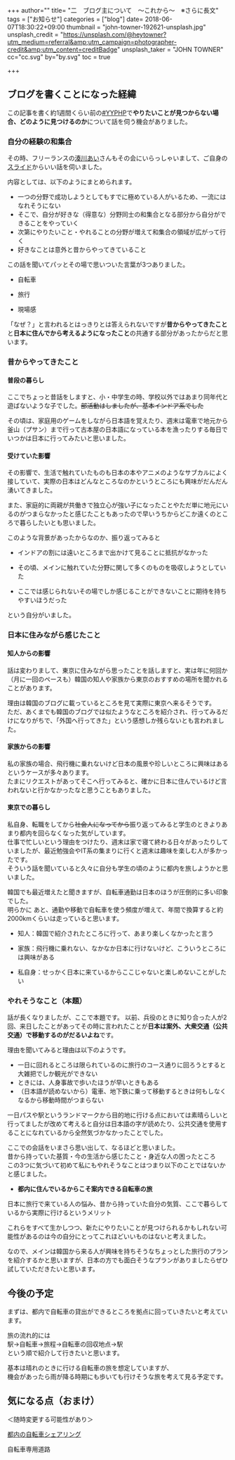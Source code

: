 +++
author=""
title= "二　ブログ主について　〜これから〜　※さらに長文"
tags = ["お知らせ"]
categories = ["blog"]
date= 2018-06-07T18:30:22+09:00
thumbnail = "john-towner-192621-unsplash.jpg"
unsplash_credit = "https://unsplash.com/@heytowner?utm_medium=referral&amp;utm_campaign=photographer-credit&amp;utm_content=creditBadge"
unsplash_taker = "JOHN TOWNER"
cc="cc.svg"
by="by.svg"
toc = true

+++

<!-- <ブログの記事を2つに分ける> -->

## ブログを書くことになった経緯
この記事を書く約1週間くらい前の<a href="https://yyphp.connpass.com/" target="_blank">#YYPHP</a>で<strong>やりたいことが見つからない場合、どのように見つけるのか</strong>について話を伺う機会がありました。

### 自分の経験の和集合

その時、フリーランスの<a href="https://twitter.com/llminatoll" target="_blank">湊川あい</a>さんもその会にいらっしゃいまして、ご自身の<a href="https://www.slideshare.net/AiMinatogawa/by-69678890/31" target="_blank">スライド</a>からいい話を伺いました。

内容としては、以下のようにまとめられます。<br>

- 一つの分野で成功しようとしてもすでに極めている人がいるため、一流にはなれそうにない
- そこで、自分が好きな（得意な）分野同士の和集合となる部分から自分ができることをやっていく
- 次第にやりたいこと・やれることの分野が増えて和集合の領域が広がって行く
- 好きなことは意外と昔からやってきていること

この話を聞いてパッとその場で思いついた言葉が3つありました。

- 自転車 

- 旅行

- 現場感

「なぜ？」と言われるとはっきりとは答えられないですが<strong>昔からやってきたこと</strong>と<strong>日本に住んでから考えるようになったこと</strong>の共通する部分があったからだと思います。

### 昔からやってきたこと

#### 普段の暮らし
ここでちょっと昔話をしますと、小・中学生の時、学校以外ではあまり同年代と遊ばないような子でした。<del>部活動はしましたが、基本インドア系でした</del>

その頃は、家庭用のゲームをしながら日本語を覚えたり、週末は電車で地元から釜山（プサン）まで行って古本屋の日本語になっている本を漁ったりする毎日でいつかは日本に行ってみたいと思いました。

#### 受けていた影響
その影響で、生活で触れていたものも日本の本やアニメのようなサブカルによく接していて、実際の日本はどんなところなのかというところにも興味がだんだん湧いてきました。

また、家庭的に両親が共働きで独立心が強い子になったことやただ単に地元にいるのがつまらなかったと感じたこともあったので早いうちからどこか遠くのところで暮らしたいとも思いました。

このような背景があったからなのか、振り返ってみると

- インドアの割には遠いところまで出かけて見ることに抵抗がなかった

- その頃、メインに触れていた分野に関して多くのものを吸収しようとしていた

- ここでは感じられないその場でしか感じることができないことに期待を持ちやすいほうだった

という自分がいました。

### 日本に住みながら感じたこと

#### 知人からの影響
話は変わりまして、東京に住みながら思ったことを話しますと、実は年に何回か（月に一回のペースも）韓国の知人や家族から東京のおすすめの場所を聞かれることがあります。

理由は韓国のブログに載っているところを見て実際に東京へ来るそうです。<br>
ただ、あくまでも韓国のブログでは似たようなところを紹介され、行ってみるだけになりがちで、「外国へ行ってきた」という感想しか残らないとも言われました。

#### 家族からの影響
私の家族の場合、飛行機に乗れないけど日本の風景や珍しいところに興味はあるというケースが多々あります。<br>
たまにリクエストがあってそこへ行ってみると、確かに日本に住んでいるけど言われないと行かなかったなと思うこともありました。

#### 東京での暮らし
私自身、転職をしてから<del>社会人になってから</del>振り返ってみると学生のときよりあまり都内を回らなくなった気がしています。<br>
仕事で忙しいという理由をつけたり、週末は家で寝て終わる日々があったりしていましたが、最近勉強会やIT系の集まりに行くと週末は趣味を楽しむ人が多かったです。<br>
そういう話を聞いていると久々に自分も学生の頃のように都内を旅しようかと思いました。

韓国でも最近増えたと聞きますが、自転車通勤は日本のほうが圧倒的に多い印象でした。<br>
明らかに
あと、通勤や移動で自転車を使う頻度が増えて、年間で換算すると約2000kmくらいは走っていると思います。

- 知人：韓国で紹介されたところに行って、あまり楽しくなかったと言う
<!-- →日本人が行くローカルなところに行きたい。 -->

- 家族：飛行機に乗れない、なかなか日本に行けないけど、こういうところには興味がある
<!-- →代わりに自分が行ってレポする -->

- 私自身：せっかく日本に来ているからここじゃないと楽しめないことがしたい
<!-- →都内のまだ見たことないところに行きたい -->

### やれそうなこと（本題）

話が長くなりましたが、ここで本題です。
以前、兵役のときに知り合った人が2回、来日したことがあってその時に言われたことが<strong>日本は案外、大衆交通（公共交通）で移動するのがだるいよね</strong>です。

理由を聞いてみると理由は以下のようです。

- 一日に回れるところは限られているのに旅行のコース通りに回ろうとすると大雑把でしか観光ができない
- ときには、人身事故で歩いたほうが早いときもある
- （日本語が読めないから）電車、地下鉄に乗って移動するときは何もしなくなるから移動時間がつまらない

一日パスや駅というランドマークから目的地に行ける点においては素晴らしいと行ってましたが改めて考えると自分は日本語の字が読めたり、公共交通を使用することになれているから全然気づかなかったことでした。

ここでの会話をいまさら思い出して、なるほどと思いました。<br>
昔から持っていた基質・今の生活から感じたこと・身近な人の困ったところ<br>
この3つに気づいて初めて私にもやれそうなことはつまり以下のことではないかと感じました。

- <strong>都内に住んでいるからこそ案内できる自転車の旅</strong>

日本に旅行で来ている人の悩み、昔から持っていた自分の気質、ここで暮らしているから実際に行けるというメリット

これらをすべて生かしつつ、新たにやりたいことが見つけられるかもしれない可能性があるのは今の自分にとってこれほどいいものはないと考えました。

なので、メインは韓国から来る人が興味を持ちそうなちょっとした旅行のプランを紹介するかと思いますが、日本の方でも面白そうなプランがありましたらぜひ試していただきたいと思います。

## 今後の予定
まずは、都内で自転車の貸出ができるところを拠点に回っていきたいと考えています。

旅の流れ的には<br>
駅→自転車→旅程→自転車の回収地点→駅<br>
という順で紹介して行きたいと思います。

基本は晴れのときに行ける自転車の旅を想定していますが、<br>
機会があったら雨が降る時期にも歩いても行けそうな旅を考えて見る予定です。

## 気になる点（おまけ）
＜随時変更する可能性があり＞

<a href="https://docomo-cycle.jp/tokyo-project/" target="_blank">都内の自転車シェアリング</a>

自転車専用道路
